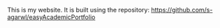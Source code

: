 This is my website. It is built using the repository: https://github.com/s-agarwl/easyAcademicPortfolio